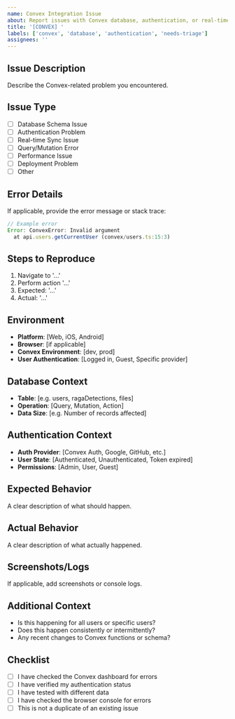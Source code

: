 ```yaml
---
name: Convex Integration Issue
about: Report issues with Convex database, authentication, or real-time features
title: '[CONVEX] '
labels: ['convex', 'database', 'authentication', 'needs-triage']
assignees: ''
---
```


## Issue Description
Describe the Convex-related problem you encountered.

## Issue Type
- [ ] Database Schema Issue
- [ ] Authentication Problem
- [ ] Real-time Sync Issue
- [ ] Query/Mutation Error
- [ ] Performance Issue
- [ ] Deployment Problem
- [ ] Other

## Error Details
If applicable, provide the error message or stack trace:

```javascript
// Example error
Error: ConvexError: Invalid argument
  at api.users.getCurrentUser (convex/users.ts:15:3)
```

## Steps to Reproduce
1. Navigate to '...'
2. Perform action '...'
3. Expected: '...'
4. Actual: '...'

## Environment
- **Platform**: [Web, iOS, Android]
- **Browser**: [if applicable]
- **Convex Environment**: [dev, prod]
- **User Authentication**: [Logged in, Guest, Specific provider]

## Database Context
- **Table**: [e.g. users, ragaDetections, files]
- **Operation**: [Query, Mutation, Action]
- **Data Size**: [e.g. Number of records affected]

## Authentication Context
- **Auth Provider**: [Convex Auth, Google, GitHub, etc.]
- **User State**: [Authenticated, Unauthenticated, Token expired]
- **Permissions**: [Admin, User, Guest]

## Expected Behavior
A clear description of what should happen.

## Actual Behavior
A clear description of what actually happened.

## Screenshots/Logs
If applicable, add screenshots or console logs.

## Additional Context
- Is this happening for all users or specific users?
- Does this happen consistently or intermittently?
- Any recent changes to Convex functions or schema?

## Checklist
- [ ] I have checked the Convex dashboard for errors
- [ ] I have verified my authentication status
- [ ] I have tested with different data
- [ ] I have checked the browser console for errors
- [ ] This is not a duplicate of an existing issue
